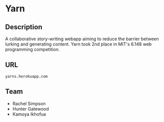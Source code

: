 Yarn
========

## Description
A collaborative story-writing webapp aiming to reduce the barrier between lurking and generating content. Yarn took 2nd place in MIT's 6.148 web programming competition.

## URL
`yarns.herokuapp.com`

## Team
- Rachel Simpson
- Hunter Gatewood
- Kamoya Ikhofua
